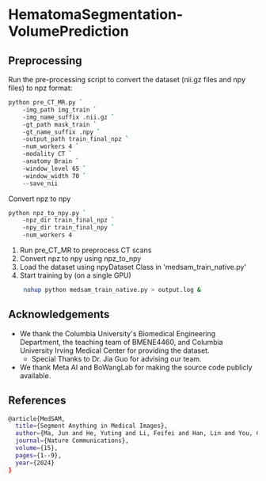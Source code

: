 # HematomaSegmentation-VolumePrediction

## Preprocessing
Run the pre-processing script to convert the dataset (nii.gz files and npy files) to npz format:

```bash
python pre_CT_MR.py `
    -img_path img_train `
    -img_name_suffix .nii.gz `
    -gt_path mask_train `
    -gt_name_suffix .npy `
    -output_path train_final_npz `
    -num_workers 4 `
    -modality CT `
    -anatomy Brain `
    -window_level 65 `
    -window_width 70 `
    --save_nii
```
Convert npz to npy

```bash
python npz_to_npy.py `
    -npz_dir train_final_npz `
    -npy_dir train_final_npy `
    -num_workers 4

```

1. Run pre_CT_MR to preprocess CT scans
2. Convert npz to npy using npz_to_npy
3. Load the dataset using npyDataset Class in 'medsam_train_native.py'
4. Start training by (on a single GPU)
   ```bash
    nohup python medsam_train_native.py > output.log &
   ```

## Acknowledgements
- We thank the Columbia University's Biomedical Engineering Department, the teaching team of BMENE4460, and Columbia University Irving Medical Center for providing the dataset.
  - Special Thanks to Dr. Jia Guo for advising our team.
- We thank Meta AI and BoWangLab for making the source code publicly available.

## References

```bash
@article{MedSAM,
  title={Segment Anything in Medical Images},
  author={Ma, Jun and He, Yuting and Li, Feifei and Han, Lin and You, Chenyu and Wang, Bo},
  journal={Nature Communications},
  volume={15},
  pages={1--9},
  year={2024}
}
```
